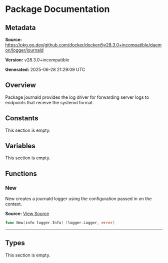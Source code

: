 # Package Documentation

## Metadata

**Source:** https://pkg.go.dev/github.com/docker/docker@v28.3.0+incompatible/daemon/logger/journald

**Version:** v28.3.0+incompatible

**Generated:** 2025-06-28 21:29:09 UTC

## Overview

Package journald provides the log driver for forwarding server logs
to endpoints that receive the systemd format.


## Constants

This section is empty.

## Variables

This section is empty.

## Functions

### New

New creates a journald logger using the configuration passed in on
the context.

**Source:** [View Source](https://github.com/docker/docker/blob/v28.3.0/daemon/logger/journald/journald.go#L101)  

```go
func New(info logger.Info) (logger.Logger, error)
```

---

## Types

This section is empty.


